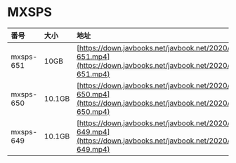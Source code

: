 # MXSPS

| 番号 | 大小 | 地址 |
| :--- | :--- | :--- |
| mxsps-651 | 10GB | [https://down.javbooks.net/javbook.net/2020/06/20/mxsps-651.mp4](https://down.javbooks.net/javbook.net/2020/06/20/mxsps-651.mp4) |
| mxsps-650 | 10.1GB | [https://down.javbooks.net/javbook.net/2020/06/20/mxsps-650.mp4](https://down.javbooks.net/javbook.net/2020/06/20/mxsps-650.mp4) |
| mxsps-649 | 10.1GB | [https://down.javbooks.net/javbook.net/2020/06/20/mxsps-649.mp4](https://down.javbooks.net/javbook.net/2020/06/20/mxsps-649.mp4) |



